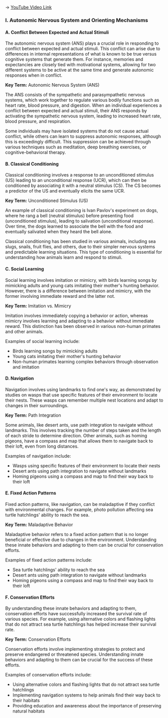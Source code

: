 -> [YouTube Video Link](https://www.youtube.com/watch?v=0ppHCmnqbbM&list=PLUl4u3cNGP63TbPEWYEKOq8yAN8mEP_5O&index=10&pp=iAQB)

### I. Autonomic Nervous System and Orienting Mechanisms
#### A. Conflict Between Expected and Actual Stimuli

The autonomic nervous system (ANS) plays a crucial role in responding to conflict between expected and actual stimuli. This conflict can arise due to differences in internal representations of what is known to be true versus cognitive systems that generate them. For instance, memories and expectancies are closely tied with motivational systems, allowing for two different systems to be active at the same time and generate autonomic responses when in conflict.

**Key Term:** Autonomic Nervous System (ANS)

The ANS consists of the sympathetic and parasympathetic nervous systems, which work together to regulate various bodily functions such as heart rate, blood pressure, and digestion. When an individual experiences a conflict between expected and actual stimuli, their ANS responds by activating the sympathetic nervous system, leading to increased heart rate, blood pressure, and respiration.

Some individuals may have isolated systems that do not cause actual conflict, while others can learn to suppress autonomic responses, although this is exceedingly difficult. This suppression can be achieved through various techniques such as meditation, deep breathing exercises, or cognitive-behavioral therapy.

#### B. Classical Conditioning

Classical conditioning involves a response to an unconditioned stimulus (US) leading to an unconditional response (UCR), which can then be conditioned by associating it with a neutral stimulus (CS). The CS becomes a predictor of the US and eventually elicits the same UCR.

**Key Term:** Unconditioned Stimulus (US)

An example of classical conditioning is Ivan Pavlov's experiment on dogs, where he rang a bell (neutral stimulus) before presenting food (unconditioned stimulus), leading to salivation (unconditional response). Over time, the dogs learned to associate the bell with the food and eventually salivated when they heard the bell alone.

Classical conditioning has been studied in various animals, including sea slugs, snails, fruit flies, and others, due to their simpler nervous systems and predictable learning situations. This type of conditioning is essential for understanding how animals learn and respond to stimuli.

#### C. Social Learning

Social learning involves imitation or mimicry, with birds learning songs by mimicking adults and young cats imitating their mother's hunting behavior. However, there is a difference between imitation and mimicry, with the former involving immediate reward and the latter not.

**Key Term:** Imitation vs. Mimicry

Imitation involves immediately copying a behavior or action, whereas mimicry involves learning and adapting to a behavior without immediate reward. This distinction has been observed in various non-human primates and other animals.

Examples of social learning include:

* Birds learning songs by mimicking adults
* Young cats imitating their mother's hunting behavior
* Non-human primates learning complex behaviors through observation and imitation

#### D. Navigation

Navigation involves using landmarks to find one's way, as demonstrated by studies on wasps that use specific features of their environment to locate their nests. These wasps can remember multiple nest locations and adapt to changes in their surroundings.

**Key Term:** Path Integration

Some animals, like desert ants, use path integration to navigate without landmarks. This involves tracking the number of steps taken and the length of each stride to determine direction. Other animals, such as homing pigeons, have a compass and map that allows them to navigate back to their loft, even from long distances.

Examples of navigation include:

* Wasps using specific features of their environment to locate their nests
* Desert ants using path integration to navigate without landmarks
* Homing pigeons using a compass and map to find their way back to their loft

#### E. Fixed Action Patterns

Fixed action patterns, like navigation, can be maladaptive if they conflict with environmental changes. For example, photo pollution affecting sea turtle hatchlings' ability to reach the sea.

**Key Term:** Maladaptive Behavior

Maladaptive behavior refers to a fixed action pattern that is no longer beneficial or effective due to changes in the environment. Understanding these innate behaviors and adapting to them can be crucial for conservation efforts.

Examples of fixed action patterns include:

* Sea turtle hatchlings' ability to reach the sea
* Desert ants using path integration to navigate without landmarks
* Homing pigeons using a compass and map to find their way back to their loft

#### F. Conservation Efforts

By understanding these innate behaviors and adapting to them, conservation efforts have successfully increased the survival rate of various species. For example, using alternative colors and flashing lights that do not attract sea turtle hatchlings has helped increase their survival rate.

**Key Term:** Conservation Efforts

Conservation efforts involve implementing strategies to protect and preserve endangered or threatened species. Understanding innate behaviors and adapting to them can be crucial for the success of these efforts.

Examples of conservation efforts include:

* Using alternative colors and flashing lights that do not attract sea turtle hatchlings
* Implementing navigation systems to help animals find their way back to their habitats
* Providing education and awareness about the importance of preserving natural habitats